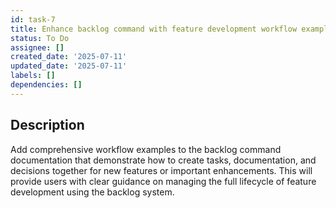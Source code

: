 ```yaml
---
id: task-7
title: Enhance backlog command with feature development workflow examples
status: To Do
assignee: []
created_date: '2025-07-11'
updated_date: '2025-07-11'
labels: []
dependencies: []
---
```


## Description

Add comprehensive workflow examples to the backlog command documentation that demonstrate how to create tasks, documentation, and decisions together for new features or important enhancements. This will provide users with clear guidance on managing the full lifecycle of feature development using the backlog system.
